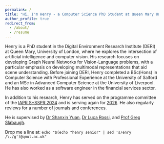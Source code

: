 ```yaml
---
permalink: /
title: "Hi, I'm Henry - a Computer Science PhD Student at Queen Mary University London 👋"
author_profile: true
redirect_from:
  - /about/
  - /resume
---
```


<!-- Henry is a PhD student at Queen Mary, University of London in the Digital Environment Research Institute (DERI). His research focuses on the development and application of Graph Neural Networks to Vision-Language problems such as image captioning. Before joining DERI, Henry completed a BSc(Hons) in Computer Science with Professional Experience at the University of Salford and an MSc in Advanced Computer Science at the University of Liverpool. He also has three years of industry experience as a Full Stack Software Engineer. -->

Henry is a PhD student in the Digital Environment Research Institute (DERI) at Queen Mary, University of London, where he explores the intersection of artificial intelligence and computer vision. His research focuses on developing Graph Neural Networks for Vision-Language problems, with a particular emphasis on developing multimodal representations that aid scene understanding. Before joining DERI, Henry completed a BSc(Hons) in Computer Science with Professional Experience at the University of Salford and an MSc in Advanced Computer Science at the University of Liverpool. He has also worked as a software engineer in the financial services sector.

In addition to his research, Henry has served on the programme committee of the [IAPR S+SSPR 2024](https://sites.google.com/view/s-sspr-2024/home
) and is serving again for [2026](https://ssspr2026.inf.unibe.ch/). He also regularly reviews for a number of journals and conferences.

He is supervised by [Dr Shanxin Yuan](https://shanxinyuan.github.io/), [Dr Luca Rossi](https://blextar.github.io/luca-rossi/), and [Prof Greg Slabaugh](http://eecs.qmul.ac.uk/~gslabaugh/).  

Drop me a line at: `echo "$(echo "henry senior" | sed 's/enry /\./g')@qmul.ac.uk"`
